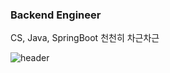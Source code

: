 ### Backend Engineer
CS, Java, SpringBoot
천천히 차근차근

![header](https://capsule-render.vercel.app/api?type=wave&color=auto&height=300&section=header&text=capsule%20render&fontSize=90)
